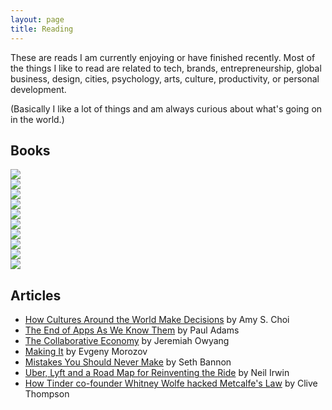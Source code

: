 ```yaml
---
layout: page
title: Reading 
---
```

These are reads I am currently enjoying or have finished recently. Most of the things I like to read are related to tech, brands, entrepreneurship, global business, design, cities, psychology, arts, culture, productivity, or personal development. 

(Basically I like a lot of things and am always curious about what's going on in the world.) 


## Books
<div id="BookCovers" class="one-time">
	<div><a href="http://www.goodreads.com/book/show/18490568-age-of-ambition" target="_blank"><img src="/assets/books/age-of-ambition.jpg" class="fade" /></a></div>
	<div><a href="http://www.goodreads.com/book/show/12609433-the-power-of-habit" target="_blank"><img src="/assets/books/power-of-habit.jpg" class="fade" /></a></div>
	<div><a href="http://www.goodreads.com/book/show/16071764-lean-in" target="_blank"><img src="/assets/books/lean-in.jpg" class="fade" /></a></div>
	<div><a href="http://www.goodreads.com/book/show/8520610-quiet" target="_blank"><img src="/assets/books/quiet.jpg" class="fade" /></a></div>
	<div><a href="http://www.goodreads.com/book/show/10127019-the-lean-startup" target="_blank"><img src="/assets/books/lean-startup.jpeg" class="fade" /></a></div>
	<div><a href="http://www.goodreads.com/book/show/6732019-rework" target="_blank"><img src="/assets/books/rework.png" class="fade" /></a></div>
	<div><a href="http://www.goodreads.com/book/show/3892688-the-well-grounded-rubyist" target="_blank"><img src="/assets/books/well-grounded-rubyist.jpg" class="fade" /></a></div>
	<div><a href="http://www.goodreads.com/book/show/7805.Pale_Fire" target="_blank"><img src="/assets/books/pale-fire.jpg" class="fade" /></a></div>
	<div><a href="http://www.goodreads.com/book/show/13260184-the-4-disciplines-of-execution" target="_blank"><img src="/assets/books/4-disciplines-of-execution.jpg" class="fade" /></a></div>
	<div><a href="http://www.goodreads.com/book/show/8576838-the-win-without-pitching-manifesto" target="_blank"><img src="/assets/books/win-without-pitching.jpg" class="fade" /></a></div>
</div>

## Articles 
* <a href="http://ideas.ted.com/2014/10/21/how-cultures-around-the-world-make-decisions/" target="_blank">How Cultures Around the World Make Decisions</a> by Amy S. Choi
* <a href="http://blog.intercom.io/the-end-of-apps-as-we-know-them/" target="_blank">The End of Apps As We Know Them</a> by Paul Adams
* <a href="http://www.slideshare.net/Altimeter/the-collaborative-economy" target="_blank">The Collaborative Economy</a> by Jeremiah Owyang
* <a href="http://www.newyorker.com/magazine/2014/01/13/making-it-2" target="_blank">Making It</a> by Evgeny Morozov
* <a href="http://sethbannon.com/mistakes-you-should-never-make" target="_blank">Mistakes You Should Never Make</a> by Seth Bannon
* <a href="http://www.nytimes.com/2014/07/12/upshot/uber-lyft-and-a-road-map-for-reinventing-the-ride.html?smid=tw-nytimes&_r=0" target="_blank">Uber, Lyft and a Road Map for Reinventing the Ride</a> by Neil Irwin
* <a href="https://medium.com/message/how-tinder-co-founder-whitney-wolfe-hacked-metcalfes-law-f607dddbde66" target="_blank">How Tinder co-founder Whitney Wolfe hacked Metcalfe's Law</a> by Clive Thompson



